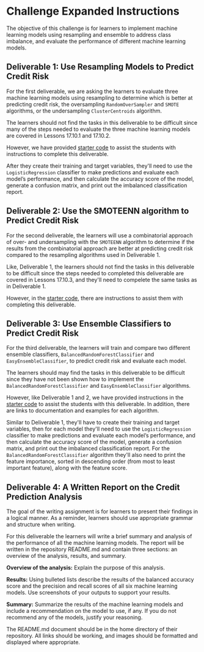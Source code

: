 # Challenge Expanded Instructions

The objective of this challenge is for learners to implement machine learning models using resampling and ensemble to address class imbalance, and evaluate the performance of different machine learning models.

## Deliverable 1: Use Resampling Models to Predict Credit Risk 

For the first deliverable, we are asking the learners to evaluate three machine learning models using resampling to determine which is better at predicting credit risk, the oversampling `RandomOverSampler` and `SMOTE` algorithms, or the undersampling `ClusterCentroids` algorithm.

The learners should not find the tasks in this deliverable to be difficult since many of the steps needed to evaluate the three machine learning models are covered in Lessons 17.10.1 and 17.10.2.

However, we have provided [starter code](credit_risk_resampling_starter_code.ipynb) to assist the students with instructions to complete this deliverable. 

After they create their training and target variables, they'll need to use the `LogisticRegression` classifier to make predictions and evaluate each model’s performance, and then calculate the accuracy score of the model, generate a confusion matrix, and print out the imbalanced classification report.

## Deliverable 2: Use the SMOTEENN algorithm to Predict Credit Risk

For the second deliverable, the learners will use a combinatorial approach of over- and undersampling with the `SMOTEENN` algorithm to determine if the results from the combinatorial approach are better at predicting credit risk compared to the resampling algorithms used in Deliverable 1. 

Like, Deliverable 1, the learners should not find the tasks in this deliverable to be difficult since the steps needed to completed this deliverable are covered in Lessons 17.10.3, and they'll need to compelete the same tasks as in Deliverable 1.

However, in the [starter code](credit_risk_resampling_starter_code.ipynb), there are instructions to assist them with completing this deliverable. 

## Deliverable 3: Use Ensemble Classifiers to Predict Credit Risk

For the third deliverable, the learners will train and compare two different ensemble classifiers, `BalancedRandomForestClassifier` and `EasyEnsembleClassifier`, to predict credit risk and evaluate each model.

The learners should may find the tasks in this deliverable to be difficult since they have not been shown how to implement the `BalancedRandomForestClassifier` and `EasyEnsembleClassifier` algorithms. 

However, like Deliverable 1 and 2, we have provided instructions in the [starter code](credit_risk_ensemble_starter_code.ipynb) to assist the students with this deliverable. In addition, there are links to documentation and examples for each algorithm.

Similar to Deliverable 1, they'll have to create their training and target variables, then for each model they'll need to use the `LogisticRegression` classifier to make predictions and evaluate each model’s performance, and then calculate the accuracy score of the model, generate a confusion matrix, and print out the imbalanced classification report. For the `BalancedRandomForestClassifier` algorithm they'll also need to print the feature importance, sorted in descending order (from most to least important feature), along with the feature score. 

## Deliverable 4: A Written Report on the Credit Prediction Analysis

The goal of the writing assignment is for learners to present their findings in a logical manner. As a reminder, learners should use appropriate grammar and structure when writing.

For this deliverable the learners will write a brief summary and analysis of the performance of all the machine learning models.  The report will be written in the repository README.md and contain three sections: an overview of the analysis, results, and summary. 

**Overview of the analysis:** Explain the purpose of this analysis.

**Results:** Using bulleted lists describe the results of the balanced accuracy score and the precision and recall scores of all six machine learning models. Use screenshots of your outputs to support your results.

**Summary:** Summarize the results of the machine learning models and include a recommendation on the model to use, if any. If you do not recommend any of the models, justify your reasoning.  

The README.md document should be in the home directory of their repository. All links should be working, and images should be formatted and displayed where appropriate.

